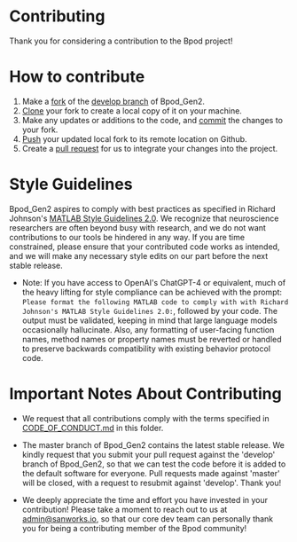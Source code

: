 # Contributing

Thank you for considering a contribution to the Bpod project!

# How to contribute
1. Make a [fork](https://docs.github.com/en/pull-requests/collaborating-with-pull-requests/working-with-forks/about-forks) of the [develop branch](https://github.com/sanworks/Bpod_Gen2/tree/develop) of Bpod_Gen2.
2. [Clone](https://docs.github.com/en/repositories/creating-and-managing-repositories/cloning-a-repository) your fork to create a local copy of it on your machine.
3. Make any updates or additions to the code, and [commit](https://docs.github.com/en/pull-requests/committing-changes-to-your-project/creating-and-editing-commits/about-commits) the changes to your fork.
4. [Push](https://docs.github.com/en/get-started/using-git/pushing-commits-to-a-remote-repository) your updated local fork to its remote location on Github.
5. Create a [pull request](https://docs.github.com/en/pull-requests/collaborating-with-pull-requests/proposing-changes-to-your-work-with-pull-requests/about-pull-requests) for us to integrate your changes into the project.

# Style Guidelines
Bpod_Gen2 aspires to comply with best practices as specified in Richard Johnson's [MATLAB Style Guidelines 2.0](https://www.mathworks.com/matlabcentral/fileexchange/46056-matlab-style-guidelines-2-0). We recognize that neuroscience researchers are often beyond busy with research, and we do not want contributions to our tools be hindered in any way. If you are time constrained, please ensure that your contributed code works as intended, and we will make any necessary style edits on our part before the next stable release.

- Note: If you have access to OpenAI's ChatGPT-4 or equivalent, much of the heavy lifting for style compliance can be achieved with the prompt: ```Please format the following MATLAB code to comply with with Richard Johnson's MATLAB Style Guidelines 2.0:```, followed by your code. The output must be validated, keeping in mind that large language models occasionally hallucinate. Also, any formatting of user-facing function names, method names or property names must be reverted or handled to preserve backwards compatibility with existing behavior protocol code.

# Important Notes About Contributing
- We request that all contributions comply with the terms specified in [CODE_OF_CONDUCT.md](/CODE_OF_CONDUCT.md) in this folder.

- The master branch of Bpod_Gen2 contains the latest stable release. We kindly request that you submit your pull request against the 'develop' branch of Bpod_Gen2, so that we can test the code before it is added to the default software for everyone. Pull requests made against 'master' will be closed, with a request to resubmit against 'develop'. Thank you!

- We deeply appreciate the time and effort you have invested in your contribution! Please take a moment to reach out to us at admin@sanworks.io, so that our core dev team can personally thank you for being a contributing member of the Bpod community!
